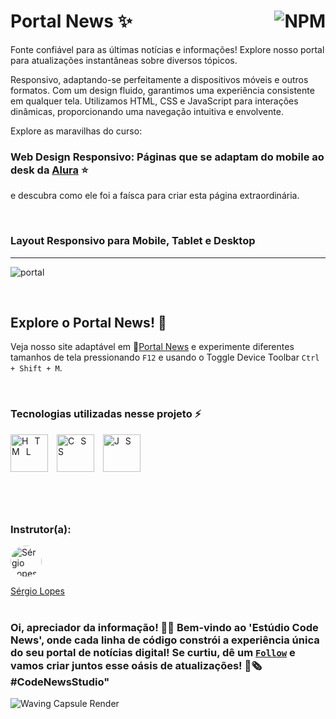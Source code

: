 # Portal News ✨ <a href="https://github.com/Rodolfo-Sampaio/portal-news/blob/main/LICENSE"><img src="https://img.shields.io/npm/l/react" alt="NPM" align="right"></a>

Fonte confiável para as últimas notícias e informações! Explore nosso portal para atualizações instantâneas sobre diversos tópicos. 

Responsivo, adaptando-se perfeitamente a dispositivos móveis e outros formatos. Com um design fluido, garantimos uma experiência consistente em qualquer tela. Utilizamos HTML, CSS e JavaScript para interações dinâmicas, proporcionando uma navegação intuitiva e envolvente.


Explore as maravilhas do curso:
### Web Design Responsivo: Páginas que se adaptam do mobile ao desk da [Alura](https://cursos.alura.com.br/course/web-design-responsivo) ⭐
e descubra como ele foi a faísca para criar esta página extraordinária.

<br>

### Layout Responsivo para Mobile, Tablet e Desktop
___
![portal](https://github.com/Rodolfo-Sampaio/portal-news/assets/96917363/c72f296e-342b-4bfd-825d-68e17e4aaef6)




<br>

##  Explore o Portal News! 👀

Veja nosso site adaptável em 🚩[Portal News](https://portal-news-chi.vercel.app/) e experimente diferentes tamanhos de tela pressionando `F12` e usando o Toggle Device Toolbar `Ctrl + Shift + M`.


<br>

### Tecnologias utilizadas nesse projeto ⚡
<span style="letter-spacing: 10px">
   <img src="https://skillicons.dev/icons?i=html" title="HTML" width="60px"/>
   <img src="https://skillicons.dev/icons?i=css" title="CSS" width="60px"/>
   <img src="https://skillicons.dev/icons?i=js" title="JS" width="60px"/>
</span>

#

<br>

### Instrutor(a):

<a href="https://www.linkedin.com/in/sergiolopesjr/">
  <img src="https://media.licdn.com/dms/image/C4E03AQHyoSg980OjRQ/profile-displayphoto-shrink_200_200/0/1517739150281?e=1708560000&v=beta&t=1y8AVylMEolTdh7FvW7uBmARfnSK4JxdfxJDEqPSsPs" alt="Sérgio Lopes" style="border-radius: 50%; width: 50px; height: 50px;">
</a>

[Sérgio Lopes](https://www.linkedin.com/in/sergiolopesjr/)
<br>
<br>


### Oi, apreciador da informação! 📰✨ Bem-vindo ao 'Estúdio Code News', onde cada linha de código constrói a experiência única do seu portal de notícias digital! Se curtiu, dê um [`Follow`](https://github.com/Rodolfo-Sampaio) e vamos criar juntos esse oásis de atualizações! 🚀🗞️ #CodeNewsStudio"

<img src="https://capsule-render.vercel.app/api?type=waving&color=FFFAF0&height=100&section=footer" alt="Waving Capsule Render">

